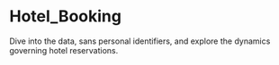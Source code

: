 # Hotel_Booking
 Dive into the data, sans personal identifiers, and explore the dynamics governing hotel reservations.
